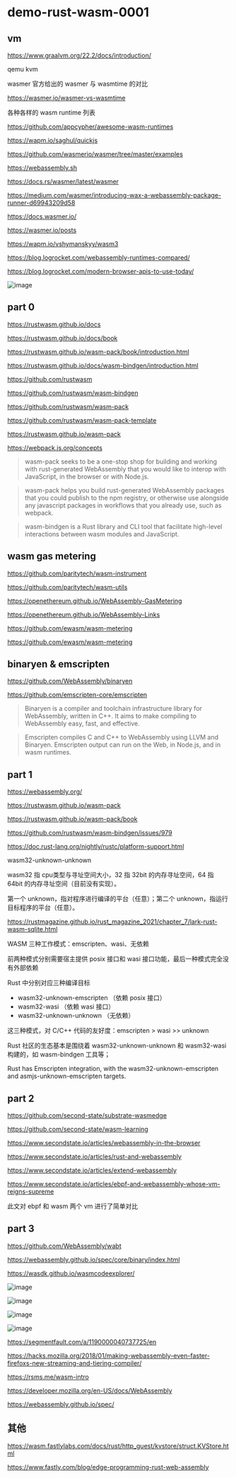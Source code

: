 # demo-rust-wasm-0001



## vm

https://www.graalvm.org/22.2/docs/introduction/

qemu kvm

wasmer 官方给出的 wasmer 与 wasmtime 的对比

https://wasmer.io/wasmer-vs-wasmtime

各种各样的 wasm runtime 列表

https://github.com/appcypher/awesome-wasm-runtimes

https://wapm.io/saghul/quickjs

https://github.com/wasmerio/wasmer/tree/master/examples

https://webassembly.sh

https://docs.rs/wasmer/latest/wasmer

https://medium.com/wasmer/introducing-wax-a-webassembly-package-runner-d69943209d58

https://docs.wasmer.io/

https://wasmer.io/posts

https://wapm.io/vshymanskyy/wasm3

https://blog.logrocket.com/webassembly-runtimes-compared/

https://blog.logrocket.com/modern-browser-apis-to-use-today/

![image](https://user-images.githubusercontent.com/32976079/185843637-40737ef6-0e8d-4648-be08-924723890d93.png)



## part 0

https://rustwasm.github.io/docs

https://rustwasm.github.io/docs/book

https://rustwasm.github.io/wasm-pack/book/introduction.html

https://rustwasm.github.io/docs/wasm-bindgen/introduction.html

https://github.com/rustwasm

https://github.com/rustwasm/wasm-bindgen

https://github.com/rustwasm/wasm-pack

https://github.com/rustwasm/wasm-pack-template

https://rustwasm.github.io/wasm-pack

https://webpack.js.org/concepts

> wasm-pack seeks to be a one-stop shop for building and working with rust-generated WebAssembly that you would like to interop with JavaScript, in the browser or with Node.js. 

> wasm-pack helps you build rust-generated WebAssembly packages that you could publish to the npm registry, or otherwise use alongside any javascript packages in workflows that you already use, such as webpack.

> wasm-bindgen is a Rust library and CLI tool that facilitate high-level interactions between wasm modules and JavaScript. 

## wasm gas metering

https://github.com/paritytech/wasm-instrument

https://github.com/paritytech/wasm-utils

https://openethereum.github.io/WebAssembly-GasMetering

https://openethereum.github.io/WebAssembly-Links

https://github.com/ewasm/wasm-metering

https://github.com/ewasm/wasm-metering

## binaryen & emscripten

https://github.com/WebAssembly/binaryen

https://github.com/emscripten-core/emscripten

> Binaryen is a compiler and toolchain infrastructure library for WebAssembly, written in C++. It aims to make compiling to WebAssembly easy, fast, and effective.

> Emscripten compiles C and C++ to WebAssembly using LLVM and Binaryen. Emscripten output can run on the Web, in Node.js, and in wasm runtimes.


## part 1

https://webassembly.org/

https://rustwasm.github.io/wasm-pack

https://rustwasm.github.io/wasm-pack/book

https://github.com/rustwasm/wasm-bindgen/issues/979

https://doc.rust-lang.org/nightly/rustc/platform-support.html

wasm32-unknown-unknown

wasm32 指 cpu类型与寻址空间大小，32 指 32bit 的内存寻址空间，64 指 64bit 的内存寻址空间（目前没有实现）。

第一个 unknown，指对程序进行编译的平台（任意）；第二个 unknown，指运行目标程序的平台（任意）。

https://rustmagazine.github.io/rust_magazine_2021/chapter_7/lark-rust-wasm-sqlite.html

WASM 三种工作模式：emscripten、wasi、无依赖

前两种模式分别需要宿主提供 posix 接口和 wasi 接口功能，最后一种模式完全没有外部依赖

Rust 中分别对应三种编译目标

- wasm32-unknown-emscripten （依赖 posix 接口）
- wasm32-wasi （依赖 wasi 接口）
- wasm32-unknown-unknown （无依赖）

这三种模式，对 C/C++ 代码的友好度：emscripten > wasi >> unknown

Rust 社区的生态基本是围绕着 wasm32-unknown-unknown 和 wasm32-wasi 构建的，如 wasm-bindgen 工具等；

Rust has Emscripten integration, with the wasm32-unknown-emscripten and asmjs-unknown-emscripten targets.

## part 2

https://github.com/second-state/substrate-wasmedge

https://github.com/second-state/wasm-learning

https://www.secondstate.io/articles/webassembly-in-the-browser

https://www.secondstate.io/articles/rust-and-webassembly

https://www.secondstate.io/articles/extend-webassembly

https://www.secondstate.io/articles/ebpf-and-webassembly-whose-vm-reigns-supreme

此文对 ebpf 和 wasm 两个 vm 进行了简单对比


## part 3

https://github.com/WebAssembly/wabt

https://webassembly.github.io/spec/core/binary/index.html

https://wasdk.github.io/wasmcodeexplorer/

![image](https://user-images.githubusercontent.com/32976079/186940067-821dc2d8-e615-44a3-a33b-edae602edbf1.png)

![image](https://user-images.githubusercontent.com/32976079/186940526-8ce517fe-b305-434d-93f9-cf438b672125.png)

![image](https://user-images.githubusercontent.com/32976079/187008263-3d2e2d54-0d93-4d1f-abf2-e48f6c7d78a8.png)

![image](https://user-images.githubusercontent.com/32976079/187008373-d60efb77-f457-49bd-a702-0e5d6b3535ea.png)

https://segmentfault.com/a/1190000040737725/en

https://hacks.mozilla.org/2018/01/making-webassembly-even-faster-firefoxs-new-streaming-and-tiering-compiler/

https://rsms.me/wasm-intro

https://developer.mozilla.org/en-US/docs/WebAssembly

https://webassembly.github.io/spec/




## 其他

https://wasm.fastlylabs.com/docs/rust/http_guest/kvstore/struct.KVStore.html

https://www.fastly.com/blog/edge-programming-rust-web-assembly




